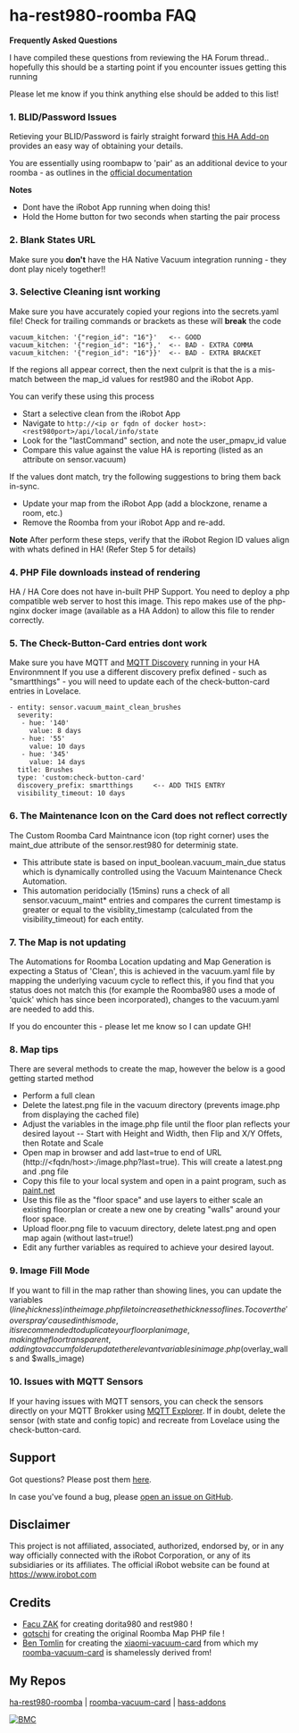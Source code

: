 # ha-rest980-roomba FAQ

**Frequently Asked Questions**

I have compiled these questions from reviewing the HA Forum thread.. hopefully this should be a starting point if you encounter issues getting this running

Please let me know if you think anything else should be added to this list!

### 1. BLID/Password Issues

Retieving your BLID/Password is fairly straight forward [this HA Add-on](https://github.com/jeremywillans/hass-addons/tree/master/roombapw) provides an easy way of obtaining your details.

You are essentially using roombapw to 'pair' as an additional device to your roomba - as outlines in the [official documentation](https://homesupport.irobot.com/app/answers/detail/a_id/8991/~/how-do-i-add-my-wi-fi-connected-robot-to-an-additional-mobile-device-or-phone%3F)

**Notes**
- Dont have the iRobot App running when doing this!
- Hold the Home button for two seconds when starting the pair process

### 2. Blank States URL

Make sure you **don't** have the HA Native Vacuum integration running - they dont play nicely together!!

### 3. Selective Cleaning isnt working

Make sure you have accurately copied your regions into the secrets.yaml file!
Check for trailing commands or brackets as these will **break** the code

```
vacuum_kitchen: '{"region_id": "16"}'   <-- GOOD
vacuum_kitchen: '{"region_id": "16"},'  <-- BAD - EXTRA COMMA
vacuum_kitchen: '{"region_id": "16"}}'  <-- BAD - EXTRA BRACKET
```

If the regions all appear correct, then the next culprit is that the is a mis-match between the map_id values for rest980 and the iRobot App.

You can verify these using this process
* Start a selective clean from the iRobot App
* Navigate to ```http://<ip or fqdn of docker host>:<rest980port>/api/local/info/state```
* Look for the "lastCommand" section, and note the user_pmapv_id value
* Compare this value against the value HA is reporting (listed as an attribute on sensor.vacuum)

If the values dont match, try the following suggestions to bring them back in-sync.
* Update your map from the iRobot App (add a blockzone, rename a room, etc.)
* Remove the Roomba from your iRobot App and re-add.

**Note** After perform these steps, verify that the iRobot Region ID values align with whats defined in HA! (Refer Step 5 for details)

### 4. PHP File downloads instead of rendering

HA / HA Core does not have in-built PHP Support. You need to deploy a php compatible web server to host this image.
This repo makes use of the php-nginx docker image (available as a HA Addon) to allow this file to render correctly.


### 5. The Check-Button-Card entries dont work

Make sure you have MQTT and [MQTT Discovery](https://www.home-assistant.io/docs/mqtt/discovery/) running in your HA Environmnent
If you use a different discovery prefix defined - such as "smartthings" - you will need to update each of the check-button-card entries in Lovelace.

```
- entity: sensor.vacuum_maint_clean_brushes
  severity:
   - hue: '140'
     value: 8 days
   - hue: '55'
     value: 10 days
   - hue: '345'
     value: 14 days
  title: Brushes
  type: 'custom:check-button-card'
  discovery_prefix: smartthings     <-- ADD THIS ENTRY
  visibility_timeout: 10 days
```

### 6. The Maintenance Icon on the Card does not reflect correctly

The Custom Roomba Card Maintnance icon (top right corner) uses the maint_due attribute of the sensor.rest980 for determinig state.

- This attribute state is based on input_boolean.vacuum_main_due status which is dynamically controlled using the Vacuum Maintenance Check Automation.
- This automation peridocially (15mins) runs a check of all sensor.vacuum_maint* entries and compares the current timestamp is greater or equal to the visiblity_timestamp (calculated from the visibility_timeout) for each entity.

### 7. The Map is not updating

The Automations for Roomba Location updating and Map Generation is expecting a Status of 'Clean', this is achieved in the vacuum.yaml file by  mapping the underlying vacuum cycle to reflect this, if you find that you status does not match this (for example the Roomba980 uses a mode of 'quick' which has since been incorporated), changes to the vacuum.yaml are needed to add this.

If you do encounter this - please let me know so I can update GH!

### 8. Map tips

There are several methods to create the map, however the below is a good getting started method

- Perform a full clean
- Delete the latest.png file in the vacuum directory (prevents image.php from displaying the cached file)
- Adjust the variables in the image.php file until the floor plan reflects your desired layout
-- Start with Height and Width, then Flip and X/Y Offets, then Rotate and Scale
- Open map in browser and add last=true to end of URL (http://<fqdn/host>:<phpport>/image.php?last=true). This will create a latest.png and <date>.png file
- Copy this file to your local system and open in a paint program, such as [paint.net](https://www.getpaint.net/)
- Use this file as the "floor space" and use layers to either scale an existing floorplan or create a new one by creating "walls" around your floor space. 
- Upload floor.png file to vacuum directory, delete latest.png and open map again (without last=true!)
- Edit any further variables as required to achieve your desired layout.

### 9. Image Fill Mode

If you want to fill in the map rather than showing lines, you can update the variables ($line_thickness) in the image.php file to increase the thickness of lines.
To cover the 'overspray' caused in this mode, it is recommended to duplicate your floorplan image, making the floor transparent, adding to vaccum folder update the relevant variables in image.php ($overlay_walls and $walls_image)

### 10. Issues with MQTT Sensors

If your having issues with MQTT sensors, you can check the sensors directly on your MQTT Brokker using [MQTT Explorer](http://mqtt-explorer.com/).
If in doubt, delete the sensor (with state and config topic) and recreate from Lovelace using the check-button-card.

## Support

Got questions? Please post them [here][forum].

In case you've found a bug, please [open an issue on GitHub][issue].

[forum]: https://community.home-assistant.io/t/irobot-roomba-i7-configuration-using-rest980/161175
[issue]: https://github.com/jeremywillans/ha-rest9800-roomba/issues
[profile]: https://www.home-assistant.io/docs/authentication/#your-account-profile

## Disclaimer

This project is not affiliated, associated, authorized, endorsed by, or in any way officially connected with the iRobot Corporation,
or any of its subsidiaries or its affiliates. The official iRobot website can be found at https://www.irobot.com

## Credits

- [Facu ZAK](https://github.com/koalazak) for creating dorita980 and rest980 !
- [gotschi](https://community.home-assistant.io/u/gotschi/summary) for creating the original Roomba Map PHP file !
- [Ben Tomlin](https://github.com/benct) for creating the [xiaomi-vacuum-card](https://github.com/benct/lovelace-xiaomi-vacuum-card) from which my [roomba-vacuum-card](https://github.com/jeremywillans/lovelace-roomba-vacuum-card) is shamelessly derived from!

## My Repos

[ha-rest980-roomba](https://github.com/jeremywillans/ha-rest980-roomba) | 
[roomba-vacuum-card](https://github.com/jeremywillans/lovelace-roomba-vacuum-card) | 
[hass-addons](https://github.com/jeremywillans/hass-addons)

[![BMC](https://www.buymeacoffee.com/assets/img/custom_images/white_img.png)](https://www.buymeacoffee.com/jeremywillans)
